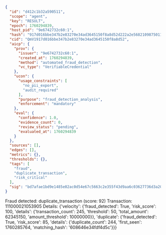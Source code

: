 ```json
{
  "id": "d412c1b32a590511",
  "scope": "agent",
  "key": "RESULT",
  "epoch": 1760294839,
  "host_pid": "9e6742732c60:1",
  "hash": "917d016bbe347b2e83270e34ad3645150f8a8d52d222a2e5682109875011f54f",
  "cid": "QmV1917d016bbe347b2e83270e34ad3645150f8a8d52",
  "aicp": {
    "prov": {
      "issuer": "9e6742732c60:1",
      "created_at": 1760294839,
      "method": "automated_fraud_detection",
      "vc_type": "VerifiableCredential"
    },
    "ucon": {
      "usage_constraints": [
        "no_pii_export",
        "audit_required"
      ],
      "purpose": "fraud_detection_analysis",
      "enforcement": "mandatory"
    },
    "eval": {
      "confidence": 1.0,
      "evidence_count": 0,
      "review_status": "pending",
      "evaluated_at": 1760294839
    }
  },
  "sources": [],
  "edges": [],
  "metrics": {},
  "thresholds": {},
  "tags": [
    "fraud",
    "duplicate_transaction",
    "risk_critical"
  ],
  "sig": "bd7afae1bd9e1485e02ac0d54e67c5663c2e355f43d9aa6c03627736d3a206ca"
}
```

Fraud detected: duplicate_transaction (score: 92)
Transaction: 111000021053905
Details: {'velocity': {'fraud_detected': True, 'risk_score': 100, 'details': {'transaction_count': 245, 'threshold': 50, 'total_amount': 62345150, 'amount_threshold': 10000000}}, 'duplicate': {'fraud_detected': True, 'risk_score': 85, 'details': {'duplicate_count': 244, 'first_seen': 1760285764, 'matching_hash': '608646e34fdf4d5c'}}}